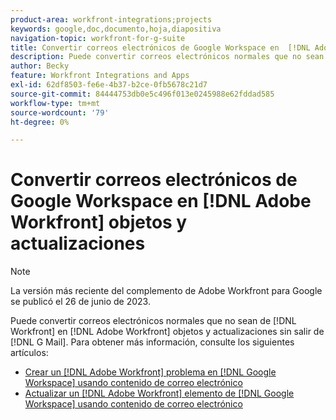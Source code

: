 ```yaml
---
product-area: workfront-integrations;projects
keywords: google,doc,documento,hoja,diapositiva
navigation-topic: workfront-for-g-suite
title: Convertir correos electrónicos de Google Workspace en  [!DNL Adobe Workfront] objetos y actualizaciones
description: Puede convertir correos electrónicos normales que no sean de Workfront en  [!DNL Adobe Workfront] objetos y actualizaciones sin salir de G Mail.
author: Becky
feature: Workfront Integrations and Apps
exl-id: 62df8503-fe6e-4b37-b2ce-0fb5678c21d7
source-git-commit: 84444753db0e5c496f013e0245988e62fddad585
workflow-type: tm+mt
source-wordcount: '79'
ht-degree: 0%

---
```


# Convertir correos electrónicos de Google Workspace en [!DNL Adobe Workfront] objetos y actualizaciones

>[!NOTE]
>
>La versión más reciente del complemento de Adobe Workfront para Google se publicó el 26 de junio de 2023.

Puede convertir correos electrónicos normales que no sean de [!DNL Workfront] en [!DNL Adobe Workfront] objetos y actualizaciones sin salir de [!DNL G Mail]. Para obtener más información, consulte los siguientes artículos:

* [Crear un  [!DNL Adobe Workfront] problema en [!DNL Google Workspace] usando contenido de correo electrónico](../../workfront-integrations-and-apps/workfront-for-g-suite/create-wf-issue-in-g-suite-using-email-content.md)
* [Actualizar un [!DNL Adobe Workfront] elemento de [!DNL Google Workspace] usando contenido de correo electrónico](../../workfront-integrations-and-apps/workfront-for-g-suite/update-wf-item-using-email-content.md)
